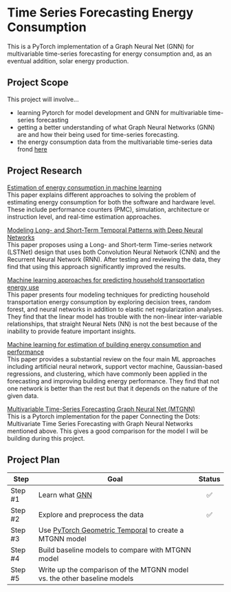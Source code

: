 # Time Series Forecasting Energy Consumption
This is a PyTorch implementation of a Graph Neural Net (GNN) for multivariable time-series forecasting for energy consumption and, as an eventual addition, solar energy production.

## Project Scope
This project will involve...
* learning Pytorch for model development and GNN for multivariable time-series forecasting
* getting a better understanding of what Graph Neural Networks (GNN) are and how their being used for time-series forecasting.
* the energy consumption data from the multivariable time-series data frond [here](https://github.com/laiguokun/multivariate-time-series-data)

## Project Research
[Estimation of energy consumption in machine learning](https://www.sciencedirect.com/science/article/pii/S0743731518308773) <br>
This paper explains different approaches to solving the problem of estimating energy consumption for both the software and hardware level. These include performance counters (PMC), simulation, architecture or instruction level, and real-time estimation approaches.

[Modeling Long- and Short-Term Temporal Patterns with Deep Neural Networks](https://arxiv.org/abs/1703.07015) <br>
This paper proposes using a Long- and Short-term Time-series network (LSTNet) design that uses both Convolution Neural Network (CNN) and the Recurrent Neural Network (RNN). After testing and reviewing the data, they find that using this approach significantly improved the results.

[Machine learning approaches for predicting household transportation energy use](https://www.sciencedirect.com/science/article/pii/S2590252020300258) <br>
This paper presents four modeling techniques for predicting household transportation energy consumption by exploring decision trees, random forest, and neural networks in addition to elastic net regularization analyses. They find that the linear model has trouble with the non-linear inter-variable relationships, that straight Neural Nets (NN) is not the best because of the inability to provide feature important insights.

[Machine learning for estimation of building energy consumption and performance](https://viejournal.springeropen.com/articles/10.1186/s40327-018-0064-7) <br>
This paper provides a substantial review on the four main ML approaches including artificial neural network, support vector machine, Gaussian-based regressions, and clustering, which have commonly been applied in the forecasting and improving building energy performance. They find that not one network is better than the rest but that it depends on the nature of the given data.

[Multivariable Time-Series Forecasting Graph Neural Net (MTGNN)](https://github.com/nnzhan/MTGNN) <br>
This is a Pytorch implementation for the paper Connecting the Dots: Multivariate Time Series Forecasting with Graph Neural Networks mentioned above. This gives a good comparison for the model I will be building during this project.

## Project Plan
|     Step      |     Goal      |    Status     |
| ------------- | ------------- | :-----------: |
|   Step #1     | Learn what [GNN](https://towardsdatascience.com/a-gentle-introduction-to-graph-neural-network-basics-deepwalk-and-graphsage-db5d540d50b3) | ✅ |
|   Step #2     | Explore and preprocess the data  | ✅ |
|   Step #3     | Use [PyTorch Geometric Temporal](https://pytorch-geometric-temporal.readthedocs.io/en/latest/index.html) to create a MTGNN model | |
|   Step #4     | Build baseline models to compare with MTGNN model | |
|   Step #5     | Write up the comparison of the MTGNN model vs. the other baseline models | |

